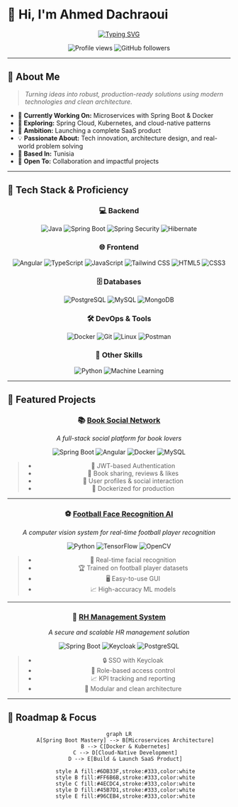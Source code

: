 # 👋 Hi, I'm Ahmed Dachraoui

<div align="center">
  
[![Typing SVG](https://readme-typing-svg.herokuapp.com?font=Fira+Code&weight=500&size=24&pause=1000&color=2F81F7&center=true&vCenter=true&width=700&lines=Passionate+IT+Developer+from+Tunisia;Full-Stack+Java+%26+Angular+Developer;Crafting+Scalable+%26+Clean+Architecture;Always+Learning+and+Building)](https://git.io/typing-svg)

</div>

<div align="center">
  <img src="https://komarev.com/ghpvc/?username=dachraoui-ui&color=0e75b6&style=flat" alt="Profile views" />
  <img src="https://img.shields.io/github/followers/dachraoui-ui?label=Followers&style=social" alt="GitHub followers" />
</div>

---

## 🎯 About Me

> *Turning ideas into robust, production-ready solutions using modern technologies and clean architecture.*

- 🔭 **Currently Working On:** Microservices with Spring Boot & Docker
- 🌱 **Exploring:** Spring Cloud, Kubernetes, and cloud-native patterns
- 🚀 **Ambition:** Launching a complete SaaS product
- 💡 **Passionate About:** Tech innovation, architecture design, and real-world problem solving
- 📍 **Based In:** Tunisia
- 🤝 **Open To:** Collaboration and impactful projects

---

## 🧰 Tech Stack & Proficiency

<div align="center">

### 💻 **Backend**
![Java](https://img.shields.io/badge/Java-ED8B00?style=for-the-badge&logo=openjdk&logoColor=white)
![Spring Boot](https://img.shields.io/badge/Spring_Boot-6DB33F?style=for-the-badge&logo=springboot&logoColor=white)
![Spring Security](https://img.shields.io/badge/Spring_Security-6DB33F?style=for-the-badge&logo=springsecurity&logoColor=white)
![Hibernate](https://img.shields.io/badge/Hibernate-59666C?style=for-the-badge&logo=hibernate&logoColor=white)

### 🌐 **Frontend**
![Angular](https://img.shields.io/badge/Angular-DD0031?style=for-the-badge&logo=angular&logoColor=white)
![TypeScript](https://img.shields.io/badge/TypeScript-007ACC?style=for-the-badge&logo=typescript&logoColor=white)
![JavaScript](https://img.shields.io/badge/JavaScript-F7DF1E?style=for-the-badge&logo=javascript&logoColor=black)
![Tailwind CSS](https://img.shields.io/badge/Tailwind_CSS-06B6D4?style=for-the-badge&logo=tailwindcss&logoColor=white)
![HTML5](https://img.shields.io/badge/HTML5-E34F26?style=for-the-badge&logo=html5&logoColor=white)
![CSS3](https://img.shields.io/badge/CSS3-1572B6?style=for-the-badge&logo=css3&logoColor=white)

### 🗄️ **Databases**
![PostgreSQL](https://img.shields.io/badge/PostgreSQL-316192?style=for-the-badge&logo=postgresql&logoColor=white)
![MySQL](https://img.shields.io/badge/MySQL-4479A1?style=for-the-badge&logo=mysql&logoColor=white)
![MongoDB](https://img.shields.io/badge/MongoDB-47A248?style=for-the-badge&logo=mongodb&logoColor=white)

### 🛠️ **DevOps & Tools**
![Docker](https://img.shields.io/badge/Docker-2496ED?style=for-the-badge&logo=docker&logoColor=white)
![Git](https://img.shields.io/badge/Git-F05032?style=for-the-badge&logo=git&logoColor=white)
![Linux](https://img.shields.io/badge/Linux-FCC624?style=for-the-badge&logo=linux&logoColor=black)
![Postman](https://img.shields.io/badge/Postman-FF6C37?style=for-the-badge&logo=postman&logoColor=white)

### 🤖 **Other Skills**
![Python](https://img.shields.io/badge/Python-3776AB?style=for-the-badge&logo=python&logoColor=white)
![Machine Learning](https://img.shields.io/badge/Machine_Learning-FF6F00?style=for-the-badge&logo=tensorflow&logoColor=white)

</div>

---

## 🚀 Featured Projects

<div align="center">

### 📚 [Book Social Network](https://github.com/dachraoui-ui/book-social-network)
*A full-stack social platform for book lovers*

![Spring Boot](https://img.shields.io/badge/Spring_Boot-6DB33F?style=flat-square&logo=springboot&logoColor=white)
![Angular](https://img.shields.io/badge/Angular-DD0031?style=flat-square&logo=angular&logoColor=white)
![Docker](https://img.shields.io/badge/Docker-2496ED?style=flat-square&logo=docker&logoColor=white)
![MySQL](https://img.shields.io/badge/MySQL-4479A1?style=flat-square&logo=mysql&logoColor=white)

> - 🔐 JWT-based Authentication  
> - 📖 Book sharing, reviews & likes  
> - 👥 User profiles & social interaction  
> - 🐳 Dockerized for production  

---

### ⚽ [Football Face Recognition AI](https://github.com/dachraoui-ui/face_recognition_with_gui)
*A computer vision system for real-time football player recognition*

![Python](https://img.shields.io/badge/Python-3776AB?style=flat-square&logo=python&logoColor=white)
![TensorFlow](https://img.shields.io/badge/TensorFlow-FF6F00?style=flat-square&logo=tensorflow&logoColor=white)
![OpenCV](https://img.shields.io/badge/OpenCV-27338e?style=flat-square&logo=opencv&logoColor=white)

> - 🎯 Real-time facial recognition  
> - 🏆 Trained on football player datasets  
> - 🖥️ Easy-to-use GUI  
> - 📈 High-accuracy ML models  

---

### 👔 [RH Management System](https://github.com/dachraoui-ui/rh-app)
*A secure and scalable HR management solution*

![Spring Boot](https://img.shields.io/badge/Spring_Boot-6DB33F?style=flat-square&logo=springboot&logoColor=white)
![Keycloak](https://img.shields.io/badge/Keycloak-4D4D4D?style=flat-square&logo=keycloak&logoColor=white)
![PostgreSQL](https://img.shields.io/badge/PostgreSQL-316192?style=flat-square&logo=postgresql&logoColor=white)

> - 🔒 SSO with Keycloak  
> - 👤 Role-based access control  
> - 📈 KPI tracking and reporting  
> - 🧩 Modular and clean architecture  

</div>

---

## 🧭 Roadmap & Focus

<div align="center">

```mermaid
graph LR
    A[Spring Boot Mastery] --> B[Microservices Architecture]
    B --> C[Docker & Kubernetes]
    C --> D[Cloud-Native Development]
    D --> E[Build & Launch SaaS Product]
    
    style A fill:#6DB33F,stroke:#333,color:white
    style B fill:#FF6B6B,stroke:#333,color:white
    style C fill:#4ECDC4,stroke:#333,color:white
    style D fill:#45B7D1,stroke:#333,color:white
    style E fill:#96CEB4,stroke:#333,color:white
